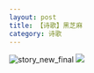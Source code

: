 ```yaml
---
layout: post
title: 【诗歌】黑芝麻
category: 诗歌
---
```

![story_new_final](http://rh8cub8wq.hd-bkt.clouddn.com/img/story_new_final_0322.png)
![](http://rfbyavrvr.hd-bkt.clouddn.com/img/moment-220504-2.jpg)


